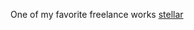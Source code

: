 One of my favorite freelance works [stellar](https://tyshchenko-dev.github.io/landing_pages/stellar)

